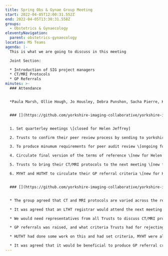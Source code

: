 ```yaml
---
title: Spring Obs & Gynae Group Meeting
start: 2022-04-05T12:00:31.552Z
end: 2022-04-05T13:30:31.558Z
groups:
  - Obstetrics & Gynaecology
eleventyNavigation:
  parent: obstetrics-gynaecology
location: MS Teams
agenda: |-
  This is what we are going to discuss in this meeting

  Joint Section:

  * Introduction of SIG project managers
  * CT/MRI Protocols
  * GP Referrals
minutes: >-
  ### Attendance


  *Paula Marsh, Ollie Hough, Jo Housley, Debra Punshon, Sacha Pierre, Karen Lomas, Janet Underwood, Hlupekile Chipeta, Leanne Greenwood, Andrea Sanderson*


  ### [](https://github.com/yorkshire-imaging-collaborative/yorkshire-imaging-collaborative.github.io/blob/master/src/meetings/2022-04-05-ObsGynae.md#actions)Actions


  1. Set quarterley meetings \[closed for Helen Jeffrey]

  2. Trusts to confirm their peer review process by sending to yorkshireimagingcollaborative.nhs.net \[ongoing for members]

  3. To produce minumum requirements for peer audit review \[ongoing for Alison McGuinness]

  4. Circulate final version of the terms of reference \[new for Helen Jeffrey]

  5. Trusts to bring their CT/MRI protocols to the next meeting \[new for members]

  6. MYHT and HUTHT to circulate their GP referral criteria \[new for Helen Jeffrey]


  ### [](https://github.com/yorkshire-imaging-collaborative/yorkshire-imaging-collaborative.github.io/blob/master/src/meetings/2022-04-05-ObsGynae.md#key-discussion-points)Key Discussion Points


  * The group agreed that CT and MRI protocols are varied across the region, and don't coincide with guidelines.

  * It was agreed that an LTHT registrar would attend the next meeting and present their protocols, to reset European standards.

  * We would need representatives from all Trusts to discuss CT/MRI protocols.

  * GP referrals was raised, and what criteria Trusts had for rejecting GP referrals.

  * HUTHT had done some work on this and had set criteria, MYHT were also working through this but struggling to implement with GPs. BTHFT were also hoping to start this work and would link with the other Trusts.

  * It was agreed that it would be beneficial to produce GP referral criteria as a region.
---
```

